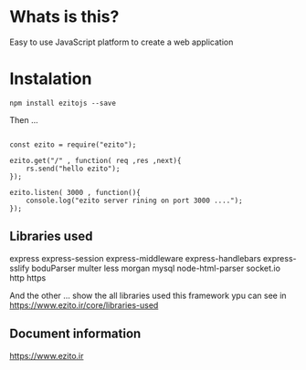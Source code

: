 
# Whats is this?

Easy to use JavaScript platform to create a web application

# Instalation

`npm install ezitojs --save`

Then ...

```

const ezito = require("ezito");

ezito.get("/" , function( req ,res ,next){
    rs.send("hello ezito");
});

ezito.listen( 3000 , function(){
    console.log("ezito server rining on port 3000 ....");
});

```

## Libraries used

express 
express-session
express-middleware
express-handlebars
express-sslify
boduParser
multer
less
morgan
mysql
node-html-parser
socket.io
http
https

And the other ...
show the all libraries used this framework ypu can see in https://www.ezito.ir/core/libraries-used


## Document information

https://www.ezito.ir

